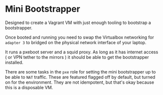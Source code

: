 # Mini Bootstrapper

Designed to create a Vagrant VM with just enough tooling to bootstrap a bootstrapper.

Once booted and running you need to swap the Virtualbox networking for `adapter 3` to bridged on the physical network interface of your laptop.

It runs a pxeboot server and a squid proxy.   As long as it has internet access ( or VPN tether to the mirrors ) it should be able to get the bootstrapper installed.

There are some tasks in the `pxe` role for setting the mini bootstrapper up to be able to `NAT` traffic.   These are featured flagged off by default, but turned on for the environment.   They are not idempotent,  but that's okay because this is a disposable VM.
